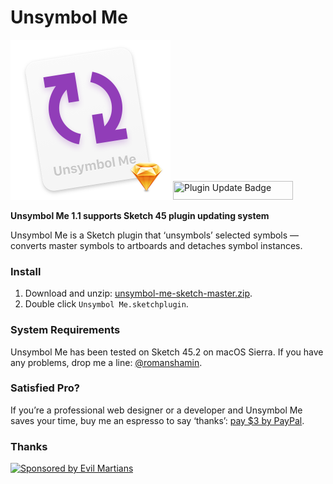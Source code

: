 # Unsymbol Me

<img width="256" height="256" src="Unsymbol Me.sketchplugin/Contents/Resources/Icon.png" title="Unsymbol Me Icon">

<img width="192" height="30" src="https://osom.coffee/files/002/419/551/2419551/original/plugin-updates_2x.png" title="Plugin Update Badge">

**Unsymbol Me 1.1 supports Sketch 45 plugin updating system**

Unsymbol Me is a Sketch plugin that ‘unsymbols’ selected symbols — converts master symbols to artboards and detaches symbol instances.

### Install

1. Download and unzip: [unsymbol-me-sketch-master.zip].
2. Double click `Unsymbol Me.sketchplugin`.

[unsymbol-me-sketch-master.zip]: https://github.com/romashamin/unsymbol-me-sketch/archive/master.zip

### System Requirements

Unsymbol Me has been tested on Sketch 45.2 on macOS Sierra. If you have any problems, drop me a line: [@romanshamin].

[@romanshamin]: https://twitter.com/romanshamin

### Satisfied Pro?

If you’re a professional web designer or a developer and Unsymbol Me saves your time, buy me an espresso to say ‘thanks’: [pay $3 by PayPal].

[pay $3 by PayPal]: https://www.paypal.me/romanshamin/3

### Thanks

<a href="https://evilmartians.com/?utm_source=compo">
<img src="https://evilmartians.com/badges/sponsored-by-evil-martians.svg" alt="Sponsored by Evil Martians" width="236" height="54"></a>
